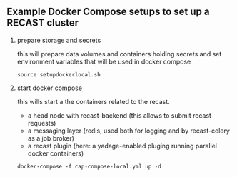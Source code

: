 ## Example Docker Compose setups to set up a RECAST cluster

1. prepare storage and secrets

   this will prepare data volumes and containers holding secrets and set environment variables that will be used in docker compose

   ```
   source setupdockerlocal.sh
   ```

2. start docker compose

   this wills start a the containers related to the recast.

   * a head node with recast-backend (this allows to submit recast requests)
   * a messaging layer (redis, used both for logging and by recast-celery as a job broker)
   * a recast plugin (here: a yadage-enabled pluging running parallel docker containers)

   ```
   docker-compose -f cap-compose-local.yml up -d
   ```
